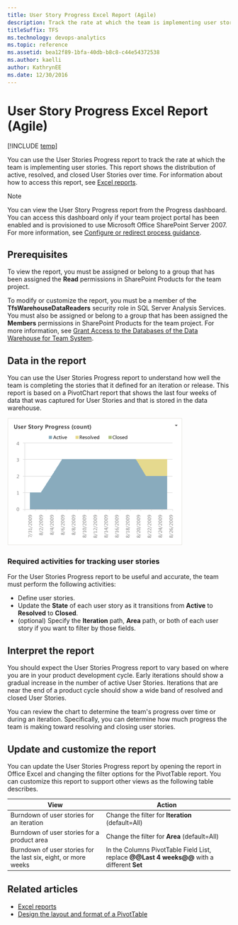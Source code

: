 ```yaml
---
title: User Story Progress Excel Report (Agile) 
description: Track the rate at which the team is implementing user stories.
titleSuffix: TFS
ms.technology: devops-analytics
ms.topic: reference
ms.assetid: bea12f89-1bfa-40db-b8c8-c44e54372538
ms.author: kaelli
author: KathrynEE
ms.date: 12/30/2016
---
```


# User Story Progress Excel Report (Agile)

[!INCLUDE [temp](../includes/tfs-sharepoint-version.md)]

You can use the User Stories Progress report to track the rate at which the team is implementing user stories. This report shows the distribution of active, resolved, and closed User Stories over time. For information about how to access this report, see [Excel reports](excel-reports.md).  
  
> [!NOTE]
>  You can view the User Story Progress report from the Progress dashboard. You can access this dashboard only if your team project portal has been enabled and is provisioned to use Microsoft Office SharePoint Server 2007. For more information, see [Configure or redirect process guidance](../sharepoint-dashboards/configure-or-redirect-process-guidance.md).  
  
## Prerequisites  
  
 To view the report, you must be assigned or belong to a group that has been assigned the **Read** permissions in SharePoint Products for the team project.  
  
 To modify or customize the report, you must be a member of the **TfsWarehouseDataReaders** security role in SQL Server Analysis Services. You must also be assigned or belong to a group that has been assigned the **Members** permissions in SharePoint Products for the team project. For more information, see [Grant Access to the Databases of the Data Warehouse for Team System](../admin/grant-permissions-to-reports.md).  
  

<a name="Data"></a>

## Data in the report  

You can use the User Stories Progress report to understand how well the team is completing the stories that it defined for an iteration or release. This report is based on a PivotChart report that shows the last four weeks of data that was captured for User Stories and that is stored in the data warehouse.  
  
![Example User Stories report](media/procguid_excelreport.png "ProcGuid_ExcelReport")  
  
### Required activities for tracking user stories  

For the User Stories Progress report to be useful and accurate, the team must perform the following activities:  
  
-   Define user stories.  
-   Update the **State** of each user story as it transitions from **Active** to **Resolved** to **Closed**.  
-   (optional) Specify the **Iteration** path, **Area** path, or both of each user story if you want to filter by those fields.  
  
<a name="Interpreting"></a> 

## Interpret the report 

You should expect the User Stories Progress report to vary based on where you are in your product development cycle. Early iterations should show a gradual increase in the number of active User Stories. Iterations that are near the end of a product cycle should show a wide band of resolved and closed User Stories.  
  
You can review the chart to determine the team's progress over time or during an iteration. Specifically, you can determine how much progress the team is making  toward resolving and closing user stories.  
  
<a name="Updating"></a> 

## Update and customize the report  

You can update the User Stories Progress report by opening the report in Office Excel and changing the filter options for the PivotTable report. You can customize this report to support other views as the following table describes.  
  
|View|Action|  
|----------|------------|  
|Burndown of user stories for an iteration|Change the filter for **Iteration** (default=All)|  
|Burndown of user stories for a product area|Change the filter for **Area** (default=All)|  
|Burndown of user stories for the last six, eight, or more weeks|In the Columns PivotTable Field List, replace **@@Last 4 weeks@@** with a different **Set**|  
  

## Related articles

- [Excel reports](excel-reports.md)
- [Design the layout and format of a PivotTable](https://support.office.com/article/design-the-layout-and-format-of-a-pivottable-a9600265-95bf-4900-868e-641133c05a80) 
